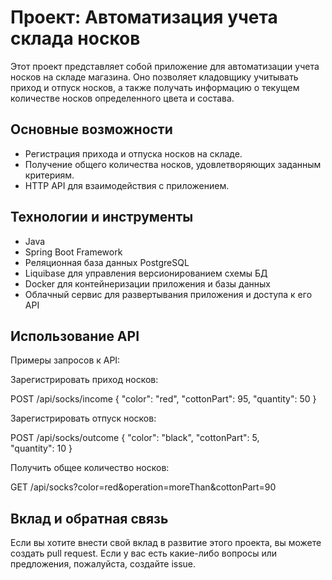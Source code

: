 # Проект: Автоматизация учета склада носков

Этот проект представляет собой приложение для автоматизации учета носков на складе магазина. Оно позволяет кладовщику учитывать приход и отпуск носков, а также получать информацию о текущем количестве носков определенного цвета и состава.

## Основные возможности

- Регистрация прихода и отпуска носков на складе.
- Получение общего количества носков, удовлетворяющих заданным критериям.
- HTTP API для взаимодействия с приложением.

## Технологии и инструменты

- Java 
- Spring Boot Framework 
- Реляционная база данных PostgreSQL
- Liquibase для управления версионированием схемы БД
- Docker для контейнеризации приложения и базы данных
- Облачный сервис для развертывания приложения и доступа к его API

## Использование API
Примеры запросов к API:

Зарегистрировать приход носков:

POST /api/socks/income
{
  "color": "red",
  "cottonPart": 95,
  "quantity": 50
}

Зарегистрировать отпуск носков:

POST /api/socks/outcome
{
  "color": "black",
  "cottonPart": 5,  
  "quantity": 10
}

Получить общее количество носков:

GET /api/socks?color=red&operation=moreThan&cottonPart=90

## Вклад и обратная связь
Если вы хотите внести свой вклад в развитие этого проекта, вы можете создать pull request. Если у вас есть какие-либо вопросы или предложения, пожалуйста, создайте issue.
